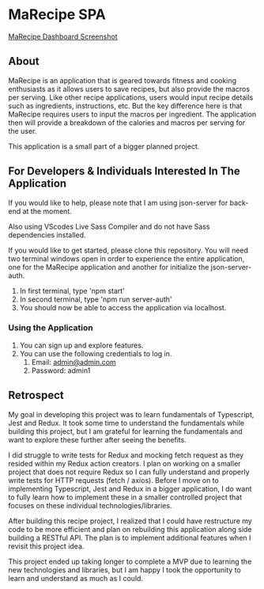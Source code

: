 # MaRecipe SPA

[MaRecipe Dashboard Screenshot](/assets/images/DashboardscreenShot.png)

## About

MaRecipe is an application that is geared towards fitness and cooking enthusiasts as it allows users to save recipes, but also provide the macros per serving. Like other recipe applications, users would input recipe details such as ingredients, instructions, etc. But the key difference here is that MaRecipe requires users to input the macros per ingredient. The application then will provide a breakdown of the calories and macros per serving for the user.

This application is a small part of a bigger planned project.

## For Developers & Individuals Interested In The Application

If you would like to help, please note that I am using json-server for back-end at the moment.

Also using VScodes Live Sass Compiler and do not have Sass dependencies installed.

If you would like to get started, please clone this repository.
You will need two terminal windows open in order to experience the entire application, one for the MaRecipe application and another for initialize the json-server-auth.

1. In first terminal, type 'npm start'
2. In second terminal, type 'npm run server-auth'
3. You should now be able to access the application via localhost.

### Using the Application

1. You can sign up and explore features.
2. You can use the following credentials to log in.
    1. Email: admin@admin.com
    2. Password: admin1

## Retrospect

My goal in developing this project was to learn fundamentals of Typescript, Jest and Redux. It took some time to understand the fundamentals while building this project, but I am grateful for learning the fundamentals and want to explore these further after seeing the benefits.

I did struggle to write tests for Redux and mocking fetch request as they resided within my Redux action creators. I plan on working on a smaller project that does not require Redux so I can fully understand and properly write tests for HTTP requests (fetch / axios). Before I move on to implementing Typescript, Jest and Redux in a bigger application, I do want to fully learn how to implement these in a smaller controlled project that focuses on these individual technologies/libraries.

After building this recipe project, I realized that I could have restructure my code to be more efficient and plan on rebuilding this application along side building a RESTful API. The plan is to implement additional features when I revisit this project idea.

This project ended up taking longer to complete a MVP due to learning the new technologies and libraries, but I am happy I took the opportunity to learn and understand as much as I could.
